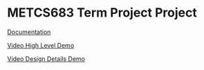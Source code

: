 # METCS683 Term Project Project 
 
[Documentation](Doc/CS683_DLegaspi_myFlickr.md)

[Video High Level Demo](https://youtu.be/DYSbySOX8Zc)

[Video Design Details Demo](https://youtu.be/qOkTPyLM2mQ)
